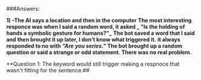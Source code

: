 ###Answers:

**1)**
**-The AI says a location and then in the computer**
**The most interesting responce was when I said a random word, it asked _ "Is the holding of hands a symbolic gesture for humans?"_**
**The bot saved a word that I said and then brought it up later, I don't know what triggered it.**
**it always responded to no with _"Are you series."_**
**The bot brought up a random question or said a strange or odd statement. There was no real problem.** 

**Question 1: The keyword would still trigger making a respnoce that wasn't fitting for the sentence.## 